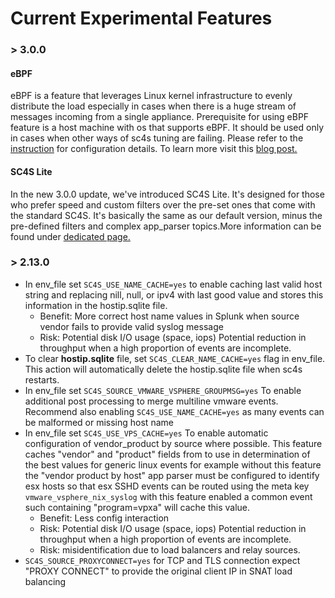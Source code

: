# Current Experimental Features

### > 3.0.0
#### eBPF
eBPF is a feature that leverages Linux kernel infrastructure to evenly distribute the load especially in cases when there is a huge stream of messages incoming from a single appliance.
Prerequisite for using eBPF feature is a host machine with os that supports eBPF. It should be used only in cases when other ways of sc4s tuning are failing. Please refer to the [instruction](./configuration.md#ebpf) for configuration details. 
To learn more visit this [blog post.](https://www.syslog-ng.com/community/b/blog/posts/syslog-ng-4-2-extra-udp-performance)
#### SC4S Lite
In the new 3.0.0 update, we've introduced SC4S Lite. It's designed for those who prefer speed and custom filters over the pre-set ones that come with the standard SC4S. It's basically the same as our default version, minus the pre-defined filters and complex app_parser topics.More information can be found under [dedicated page.](./lite.md)
### > 2.13.0

* In env_file set `SC4S_USE_NAME_CACHE=yes` to enable caching last valid host string and replacing nill, null, or ipv4 with last good value and stores this information in the hostip.sqlite file. 
    - Benefit: More correct host name values in Splunk when source vendor fails to provide valid syslog message
    - Risk: Potential disk I/O usage (space, iops) Potential reduction in throughput when a high proportion of events are incomplete.
* To clear **hostip.sqlite** file, set `SC4S_CLEAR_NAME_CACHE=yes` flag in env_file. This action will automatically delete  the hostip.sqlite file when sc4s restarts.
* In env_file set `SC4S_SOURCE_VMWARE_VSPHERE_GROUPMSG=yes` To enable additional post processing to merge multiline vmware events. Recommend also enabling `SC4S_USE_NAME_CACHE=yes` as many events can be malformed or missing host name
* In env_file set `SC4S_USE_VPS_CACHE=yes` To enable automatic configuration of vendor_product by source where possible. This feature caches "vendor" and "product" fields from to use in determination of the best values for 
generic linux events for example without this feature the "vendor product by host" app parser must be configured to identify esx hosts so that esx SSHD events can be routed using the meta key `vmware_vsphere_nix_syslog` with this feature enabled a common event such containing "program=vpxa" will cache this value. 
    - Benefit: Less config interaction
    - Risk: Potential disk I/O usage (space, iops) Potential reduction in throughput when a high proportion of events are incomplete.
    - Risk: misidentification due to load balancers and relay sources. 
* `SC4S_SOURCE_PROXYCONNECT=yes` for TCP and TLS connection expect "PROXY CONNECT" to provide the original client IP in SNAT load balancing